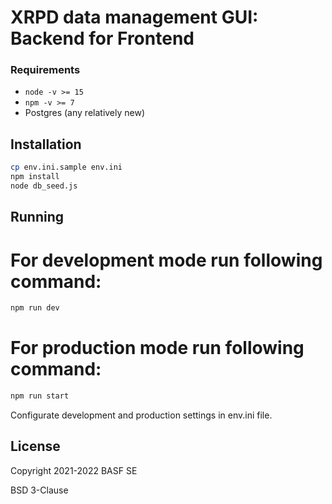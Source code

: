 # XRPD data management GUI: Backend for Frontend

### Requirements

- `node -v >= 15`
- `npm -v >= 7`
- Postgres (any relatively new)

## Installation

```bash
cp env.ini.sample env.ini
npm install
node db_seed.js
```

## Running

# For development mode run following command:

```bash
npm run dev
```

# For production mode run following command:

```bash
npm run start
```

Configurate development and production settings in env.ini file.


## License

Copyright 2021-2022 BASF SE

BSD 3-Clause
